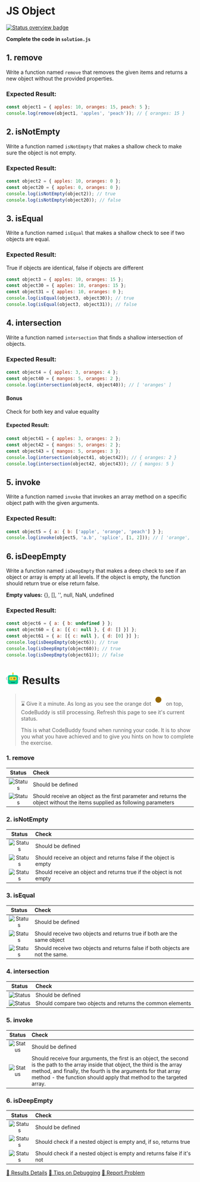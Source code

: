# JS Object
[![Status overview badge](../../blob/badges/.github/badges/main/badge.svg)](#-results)


**Complete the code in `solution.js`**

## 1. remove

Write a function named `remove` that removes the given items and returns a new object without the provided properties.

### Expected Result:

```javascript
const object1 = { apples: 10, oranges: 15, peach: 5 };
console.log(remove(object1, 'apples', 'peach')); // { oranges: 15 }
```

## 2. isNotEmpty

Write a function named `isNotEmpty` that makes a shallow check to make sure the object is not empty.

### Expected Result:

```javascript
const object2 = { apples: 10, oranges: 0 };
const object20 = { apples: 0, oranges: 0 };
console.log(isNotEmpty(object2)); // true
console.log(isNotEmpty(object20)); // false
```

## 3. isEqual

Write a function named `isEqual` that makes a shallow check to see if two objects are equal.

### Expected Result:

True if objects are identical, false if objects are different

```javascript
const object3 = { apples: 10, oranges: 15 };
const object30 = { apples: 10, oranges: 15 };
const object31 = { apples: 10, oranges: 0 };
console.log(isEqual(object3, object30)); // true
console.log(isEqual(object3, object31)); // false
```

## 4. intersection

Write a function named `intersection` that finds a shallow intersection of objects.

### Expected Result:

```javascript
const object4 = { apples: 3, oranges: 4 };
const object40 = { mangos: 5, oranges: 2 };
console.log(intersection(object4, object40)); // [ 'oranges' ]
```

#### Bonus

Check for both key and value equality

#### Expected Result:

```javascript
const object41 = { apples: 3, oranges: 2 };
const object42 = { mangos: 5, oranges: 2 };
const object43 = { mangos: 5, oranges: 3 };
console.log(intersection(object41, object42)); // { oranges: 2 }
console.log(intersection(object42, object43)); // { mangos: 5 }
```

## 5. invoke

Write a function named `invoke` that invokes an array method on a specific object path with the given arguments.

### Expected Result:

```javascript
const object5 = { a: { b: ['apple', 'orange', 'peach'] } };
console.log(invoke(object5, 'a.b', 'splice', [1, 2])); // [ 'orange', 'peach' ]
```

## 6. isDeepEmpty

Write a function named `isDeepEmpty` that makes a deep check to see if an object or array is empty at all levels. If the object is empty, the function should return true or else return false.

**Empty values:** {}, [], '', null, NaN, undefined

### Expected Result:

```javascript
const object6 = { a: { b: undefined } };
const object60 = { a: [{ c: null }, { d: [] }] };
const object61 = { a: [{ c: null }, { d: [0] }] };
console.log(isDeepEmpty(object6)); // true
console.log(isDeepEmpty(object60)); // true
console.log(isDeepEmpty(object61)); // false
```

[//]: # (autograding info start)
# <img src="https://github.com/DCI-EdTech/autograding-setup/raw/main/assets/bot-large.svg" alt="" data-canonical-src="https://github.com/DCI-EdTech/autograding-setup/raw/main/assets/bot-large.svg" height="31" /> Results
> ⌛ Give it a minute. As long as you see the orange dot ![processing](https://raw.githubusercontent.com/DCI-EdTech/autograding-setup/main/assets/processing.svg) on top, CodeBuddy is still processing. Refresh this page to see it's current status.
>
> This is what CodeBuddy found when running your code. It is to show you what you have achieved and to give you hints on how to complete the exercise.


### 1. remove

|                 Status                  | Check                                                                                    |
| :-------------------------------------: | :--------------------------------------------------------------------------------------- |
| ![Status](../../blob/badges/.github/badges/main/status0.svg) | Should  be defined |
| ![Status](../../blob/badges/.github/badges/main/status1.svg) | Should receive an object as the first parameter and returns the object without the items supplied  as following parameters |

### 2. isNotEmpty

|                 Status                  | Check                                                                                    |
| :-------------------------------------: | :--------------------------------------------------------------------------------------- |
| ![Status](../../blob/badges/.github/badges/main/status2.svg) | Should  be defined |
| ![Status](../../blob/badges/.github/badges/main/status3.svg) | Should receive an object and returns false if the object is empty |
| ![Status](../../blob/badges/.github/badges/main/status4.svg) | Should receive an object and returns true if the object is not empty |

### 3. isEqual

|                 Status                  | Check                                                                                    |
| :-------------------------------------: | :--------------------------------------------------------------------------------------- |
| ![Status](../../blob/badges/.github/badges/main/status5.svg) | Should  be defined |
| ![Status](../../blob/badges/.github/badges/main/status6.svg) | Should receive two objects and returns true if both are the same object |
| ![Status](../../blob/badges/.github/badges/main/status7.svg) | Should receive two objects and returns false if both objects are not the same. |

### 4. intersection

|                 Status                  | Check                                                                                    |
| :-------------------------------------: | :--------------------------------------------------------------------------------------- |
| ![Status](../../blob/badges/.github/badges/main/status8.svg) | Should  be defined |
| ![Status](../../blob/badges/.github/badges/main/status9.svg) | Should compare two objects and returns the common elements |

### 5. invoke

|                 Status                  | Check                                                                                    |
| :-------------------------------------: | :--------------------------------------------------------------------------------------- |
| ![Status](../../blob/badges/.github/badges/main/status10.svg) | Should  be defined |
| ![Status](../../blob/badges/.github/badges/main/status11.svg) | Should receive four arguments, the first is an object, the second is the path to the array inside that object, the third is the array method, and finally, the fourth is the arguments for that array method - the function should apply that method to the targeted array. |

### 6. isDeepEmpty

|                 Status                  | Check                                                                                    |
| :-------------------------------------: | :--------------------------------------------------------------------------------------- |
| ![Status](../../blob/badges/.github/badges/main/status12.svg) | Should  be defined |
| ![Status](../../blob/badges/.github/badges/main/status13.svg) | Should check if a nested object is empty and, if so, returns true  |
| ![Status](../../blob/badges/.github/badges/main/status14.svg) | Should check if a nested object is empty and returns false if it's not |



[🔬 Results Details](../../actions)
[🐞 Tips on Debugging](https://github.com/DCI-EdTech/autograding-setup/wiki/How-to-work-with-CodeBuddy)
[📢 Report Problem](https://docs.google.com/forms/d/e/1FAIpQLSfS8wPh6bCMTLF2wmjiE5_UhPiOEnubEwwPLN_M8zTCjx5qbg/viewform?usp=pp_url&entry.652569746=PB-Objects-Exercises)


[//]: # (autograding info end)